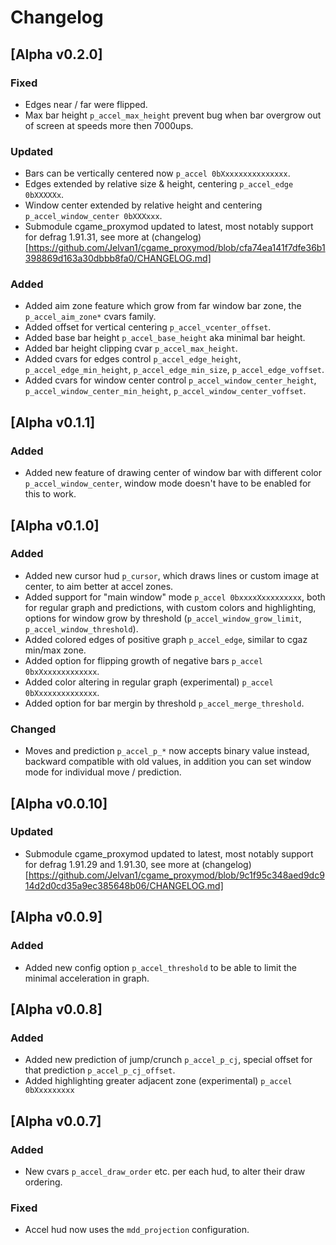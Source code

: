 # Changelog
## [Alpha v0.2.0]
### Fixed
- Edges near / far were flipped.
- Max bar height `p_accel_max_height` prevent bug when bar overgrow out of screen at speeds more then 7000ups.

### Updated
- Bars can be vertically centered now `p_accel 0bXxxxxxxxxxxxxxx`.
- Edges extended by relative size & height, centering `p_accel_edge 0bXXXXXx`.
- Window center extended by relative height and centering `p_accel_window_center 0bXXXxxx`.
- Submodule cgame_proxymod updated to latest, most notably support for defrag 1.91.31, see more at (changelog)[https://github.com/Jelvan1/cgame_proxymod/blob/cfa74ea141f7dfe36b1398869d163a30dbbb8fa0/CHANGELOG.md]

### Added
- Added aim zone feature which grow from far window bar zone, the `p_accel_aim_zone*` cvars family.
- Added offset for vertical centering `p_accel_vcenter_offset`.
- Added base bar height `p_accel_base_height` aka minimal bar height.
- Added bar height clipping cvar `p_accel_max_height`.
- Added cvars for edges control `p_accel_edge_height`, `p_accel_edge_min_height`, `p_accel_edge_min_size`, `p_accel_edge_voffset`.
- Added cvars for window center control `p_accel_window_center_height`, `p_accel_window_center_min_height`, `p_accel_window_center_voffset`.


## [Alpha v0.1.1]
### Added
- Added new feature of drawing center of window bar with different color `p_accel_window_center`, window mode doesn't have to be enabled for this to work.

## [Alpha v0.1.0]
### Added
- Added new cursor hud `p_cursor`, which draws lines or custom image at center, to aim better at accel zones.
- Added support for "main window" mode `p_accel 0bxxxxXxxxxxxxxx`, both for regular graph and predictions, with custom colors and highlighting, options for window grow by threshold (`p_accel_window_grow_limit`, `p_accel_window_threshold`).
- Added colored edges of positive graph `p_accel_edge`, similar to cgaz min/max zone.
- Added option for flipping growth of negative bars `p_accel 0bxXxxxxxxxxxxxx`.
- Added color altering in regular graph (experimental) `p_accel 0bXxxxxxxxxxxxxx`.
- Added option for bar mergin by threshold `p_accel_merge_threshold`.

### Changed
- Moves and prediction `p_accel_p_*` now accepts binary value instead, backward compatible with old values, in addition you can set window mode for individual move / prediction.

## [Alpha v0.0.10]
### Updated
- Submodule cgame_proxymod updated to latest, most notably support for defrag 1.91.29 and 1.91.30, see more at (changelog)[https://github.com/Jelvan1/cgame_proxymod/blob/9c1f95c348aed9dc914d2d0cd35a9ec385648b06/CHANGELOG.md]

## [Alpha v0.0.9]
### Added
- Added new config option `p_accel_threshold` to be able to limit the minimal acceleration in graph.

## [Alpha v0.0.8]
### Added
- Added new prediction of jump/crunch `p_accel_p_cj`, special offset for that prediction `p_accel_p_cj_offset`.
- Added highlighting greater adjacent zone (experimental) `p_accel 0bXxxxxxxxx`


## [Alpha v0.0.7]
### Added
- New cvars `p_accel_draw_order` etc. per each hud, to alter their draw ordering.

### Fixed
- Accel hud now uses the `mdd_projection` configuration.
